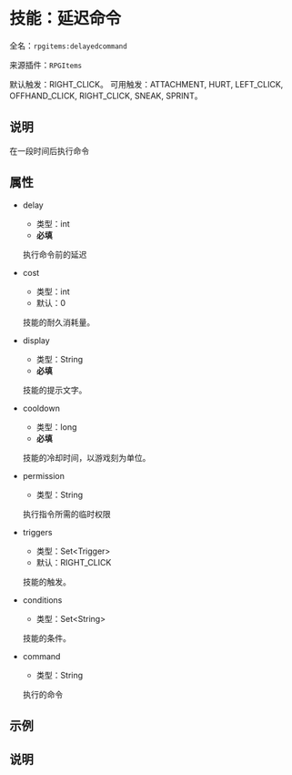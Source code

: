 # 技能：延迟命令

<!-- 本文件是通过游戏内 `/rpgitem gen-wiki` 命令生成的。 -->
<!-- 请只在对应的 "beginCustomXXXX" 与 "endCustomXXXX" 间编辑。  -->
<!-- 如果您想修改技能或其属性的描述， -->
<!-- 请修改 "resources/lang/zh_CN.yml" 中对应的项。 -->

全名：`rpgitems:delayedcommand`

来源插件：`RPGItems`

默认触发：RIGHT_CLICK。
可用触发：ATTACHMENT, HURT, LEFT_CLICK, OFFHAND_CLICK, RIGHT_CLICK, SNEAK, SPRINT。

<!-- beginCustomHeader -->
<!-- endCustomHeader -->

## 说明

在一段时间后执行命令
<!-- beginCustomDescription -->
<!-- endCustomDescription -->

## 属性

* delay

  * 类型：int
  * **必填**

  执行命令前的延迟

* cost

  * 类型：int
  * 默认：0

  技能的耐久消耗量。

* display

  * 类型：String
  * **必填**

  技能的提示文字。

* cooldown

  * 类型：long
  * **必填**

  技能的冷却时间，以游戏刻为单位。

* permission

  * 类型：String

  执行指令所需的临时权限

* triggers

  * 类型：Set&lt;Trigger&gt;
  * 默认：RIGHT_CLICK

  技能的触发。

* conditions

  * 类型：Set&lt;String&gt;

  技能的条件。

* command

  * 类型：String

  执行的命令

<!-- beginCustomProperties -->
<!-- endCustomProperties -->

## 示例

<!-- beginCustomExample -->
<!-- endCustomExample -->

## 说明

<!-- beginCustomNote -->
<!-- endCustomNote -->